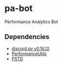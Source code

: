 # pa-bot

Performance Analytics Bot

## Dependencies

* [discord.py v0.16.12](https://pypi.org/project/discord.py/)
* [PerformanceUtils](https://pypi.org/project/performance-utils/)
* [PSTD](https://pypi.org/project/pstd/)
